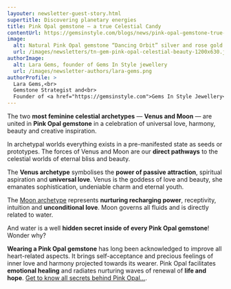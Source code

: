 ```yaml
---
layouter: newsletter-guest-story.html
supertitle: Discovering planetary energies
title: Pink Opal gemstone — a true Celestial Candy
contentUrl: https://gemsinstyle.com/blogs/news/pink-opal-gemstone-true-celestial-candy
image:
  alt: Natural Pink Opal gemstone “Dancing Orbit” silver and rose gold necklaces by Gems In Style jewellery
  url: /images/newsletters/tn-gem-pink-opal-celestial-beauty-1200x630.jpg  
authorImage:
  alt: Lara Gems, founder of Gems In Style jewellery
  url: /images/newsletter-authors/lara-gems.png
authorProfile: >
  Lara Gems,<br>
  Gemstone Strategist and<br>
  Founder of <a href="https://gemsinstyle.com">Gems In Style Jewellery</a>
---
```


The two **most feminine celestial archetypes** — **Venus and Moon** — are united in **Pink Opal gemstone** in a celebration of universal love, harmony, beauty and creative inspiration.

In archetypal worlds everything exists in a pre-manifested state as seeds or prototypes. The forces of Venus and Moon are our **direct pathways** to the celestial worlds of eternal bliss and beauty.

The **Venus archetype** symbolises the **power of passive attraction**, spiritual aspiration and **universal love**. Venus is the goddess of love and beauty, she emanates sophistication, undeniable charm and eternal youth.

The [Moon archetype](https://gemsinstyle.com/blogs/news/silver-and-the-moon) represents **nurturing recharging power**, receptivity, intuition and **unconditional love**. Moon governs all fluids and is directly related to water.

And water is a well **hidden secret inside of every Pink Opal gemstone**! Wonder why?

**Wearing a Pink Opal gemstone** has long been acknowledged to improve all heart-related aspects. It  brings self-acceptance and precious feelings of inner love and harmony projected towards its wearer. Pink Opal facilitates **emotional healing** and radiates nurturing waves of renewal of **life and hope**. [Get to know all secrets behind Pink Opal…]($contentUrl).
